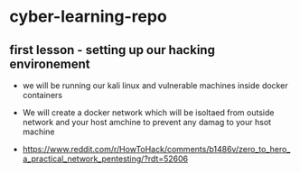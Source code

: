 # cyber-learning-repo

## first lesson - setting up  our hacking environement 
- we will be running our kali linux and vulnerable machines inside docker containers 
- We will create a docker network which will be isoltaed from outside network and your host amchine to prevent any damag  to your hsot machine

- https://www.reddit.com/r/HowToHack/comments/b1486v/zero_to_hero_a_practical_network_pentesting/?rdt=52606
